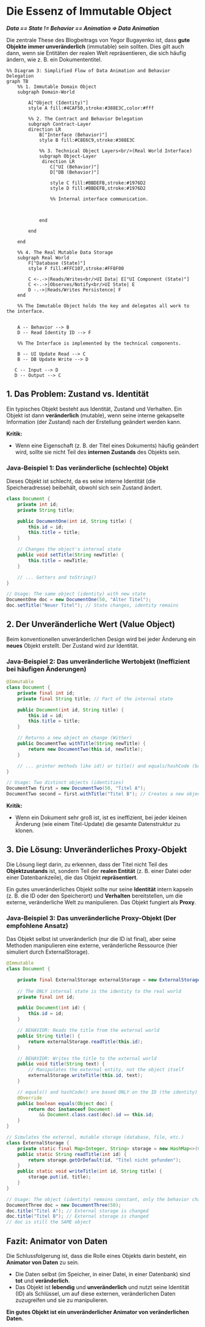 # **Die Essenz of Immutable Object**

***Data == State != Behavior == Animation => Data Animation***

Die zentrale These des Blogbeitrags von Yegor Bugayenko ist, dass **gute Objekte immer unveränderlich** (immutable) sein sollten. Dies gilt auch dann, wenn sie Entitäten der realen Welt repräsentieren, die sich häufig ändern, wie z. B. ein Dokumententitel.


```mermaid
%% Diagram 3: Simplified Flow of Data Animation and Behavior Delegation
graph TB
    %% 1. Immutable Domain Object 
    subgraph Domain-World

        A["Object (Identity)"]
        style A fill:#4CAF50,stroke:#388E3C,color:#fff

        %% 2. The Contract and Behavior Delegation
        subgraph Contract-Layer
        direction LR
            B["Interface (Behavior)"]
            style B fill:#C8E6C9,stroke:#388E3C
        
            %% 3. Technical Object Layers<br/>(Real World Interface)
            subgraph Object-Layer
             direction LR
                C["UI (Behavior)"]
                D["DB (Behavior)"]

                style C fill:#BBDEFB,stroke:#1976D2
                style D fill:#BBDEFB,stroke:#1976D2
            
                %% Internal interface communication.
            
   

            end

        end

    end

    %% 4. The Real Mutable Data Storage
    subgraph Real World
        F["Database (State)"]
        style F fill:#FFC107,stroke:#FF8F00

        C <-.->|Reads/Writes<br/>UI Data| E["UI Component (State)"]
        C <-.->|Observes/Notify<br/>UI State| E
        D -.->|Reads/Writes Persistence| F
    end
    
    %% The Immutable Object holds the key and delegates all work to the interface.


    A -- Behavior --> B
    D -- Read Identity ID --> F

    %% The Interface is implemented by the technical components.

    B -- UI Update Read --> C
    B -- DB Update Write --> D

   C -- Input --> D
   D -- Output --> C
```

## **1. Das Problem: Zustand vs. Identität**

Ein typisches Objekt besteht aus Identität, Zustand und Verhalten. Ein Objekt ist dann **veränderlich** (mutable), wenn seine interne gekapselte Information (der Zustand) nach der Erstellung geändert werden kann.

**Kritik:** 
- Wenn eine Eigenschaft (z. B. der Titel eines Dokuments) häufig geändert wird, sollte sie nicht Teil des **internen Zustands** des Objekts sein.

### **Java-Beispiel 1: Das veränderliche (schlechte) Objekt**

Dieses Objekt ist schlecht, da es seine interne Identität (die Speicheradresse) beibehält, obwohl sich sein Zustand ändert.
```java
class Document {  
    private int id;  
    private String title;

    public DocumentOne(int id, String title) {  
        this.id = id;  
        this.title = title;  
    }

    // Changes the object's internal state  
    public void setTitle(String newTitle) {  
        this.title = newTitle;  
    }

    // ... Getters and toString()  
}

// Usage: The same object (identity) with new state  
DocumentOne doc = new DocumentOne(50, "Alter Titel");  
doc.setTitle("Neuer Titel"); // State changes, identity remains
```

## **2. Der Unveränderliche Wert (Value Object)**

Beim konventionellen unveränderlichen Design wird bei jeder Änderung ein **neues** Objekt erstellt. Der Zustand wird zur Identität.

### **Java-Beispiel 2: Das unveränderliche Wertobjekt (Ineffizient bei häufigen Änderungen)**
```java
@Immutable  
class Document {  
    private final int id;  
    private final String title; // Part of the internal state

    public Document(int id, String title) {  
        this.id = id;  
        this.title = title;  
    }

    // Returns a new object on change (Wither)  
    public DocumentTwo withTitle(String newTitle) {  
        return new DocumentTwo(this.id, newTitle);  
    }

    // ... printer methods like id() or title() and equals/hashCode (based on id AND title)  
}

// Usage: Two distinct objects (identities)  
DocumentTwo first = new DocumentTwo(50, "Titel A");  
DocumentTwo second = first.withTitle("Titel B"); // Creates a new object
```

**Kritik:** 
- Wenn ein Dokument sehr groß ist, ist es ineffizient, bei jeder kleinen Änderung (wie einem Titel-Update) die gesamte Datenstruktur zu klonen.

## **3. Die Lösung: Unveränderliches Proxy-Objekt**

Die Lösung liegt darin, zu erkennen, dass der Titel nicht Teil des **Objektzustands** ist, sondern Teil der **realen Entität** (z. B. einer Datei oder einer Datenbankzeile), die das Objekt **repräsentiert**.

Ein gutes unveränderliches Objekt sollte nur seine **Identität** intern kapseln (z. B. die ID oder den Speicherort) und **Verhalten** bereitstellen, um die externe, veränderliche Welt zu manipulieren. Das Objekt fungiert als **Proxy**.

### **Java-Beispiel 3: Das unveränderliche Proxy-Objekt (Der empfohlene Ansatz)**

Das Objekt selbst ist unveränderlich (nur die ID ist final), aber seine Methoden manipulieren eine externe, veränderliche Ressource (hier simuliert durch ExternalStorage).

```java
@Immutable  
class Document {  

    private final ExternalStorage externalStorage = new ExternalStorage();
     
    // The ONLY internal state is the identity to the real world  
    private final int id;

    public Document(int id) {  
        this.id = id;  
    }

    // BEHAVIOR: Reads the title from the external world  
    public String title() {  
        return externalStorage.readTitle(this.id);  
    }

    // BEHAVIOR: Writes the title to the external world  
    public void title(String text) {  
        // Manipulates the external entity, not the object itself  
        externalStorage.writeTitle(this.id, text);  
    }

    // equals() and hashCode() are based ONLY on the ID (the identity)  
    @Override  
    public boolean equals(Object doc) {  
        return doc instanceof Document  
            && Document.class.cast(doc).id == this.id;  
    }  
}

// Simulates the external, mutable storage (database, file, etc.)  
class ExternalStorage {  
    private static final Map<Integer, String> storage = new HashMap<>(0);  
    public static String readTitle(int id) {  
        return storage.getOrDefault(id, "Titel nicht gefunden");  
    }  
    public static void writeTitle(int id, String title) {  
        storage.put(id, title);  
    }  
}

// Usage: The object (identity) remains constant, only the behavior changes the external world  
DocumentThree doc = new DocumentThree(50);  
doc.title("Titel A"); // External storage is changed  
doc.title("Titel B"); // External storage is changed  
// doc is still the SAME object
```

## **Fazit: Animator von Daten**

Die Schlussfolgerung ist, dass die Rolle eines Objekts darin besteht, ein **Animator von Daten** zu sein.

* Die Daten selbst (im Speicher, in einer Datei, in einer Datenbank) sind **tot** und **veränderlich**.  
* Das Objekt ist **lebendig** und **unveränderlich** und nutzt seine Identität (ID) als Schlüssel, um auf diese externen, veränderlichen Daten zuzugreifen und sie zu manipulieren.

**Ein gutes Objekt ist ein unveränderlicher Animator von veränderlichen Daten.**
